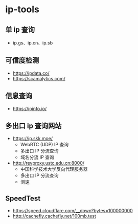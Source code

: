 # ip-tools
## 单 ip 查询
- ip.gs、ip.cn、ip.sb

## 可信度检测
- https://ipdata.co/
- https://scamalytics.com/

## 信息查询
- https://ipinfo.io/

## 多出口 ip 查询网站
- https://ip.skk.moe/
  - WebRTC (UDP) IP 查询
  - 多出口 IP 分流查询
  - 域名分流 IP 查询
- http://revproxy.ustc.edu.cn:8000/
  - 中国科学技术大学反向代理服务器
  - 多出口 IP 分流查询
  - 测速

## SpeedTest
- https://speed.cloudflare.com/__down?bytes=100000000
- http://cachefly.cachefly.net/100mb.test
